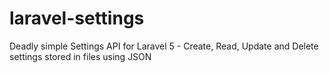 # laravel-settings
Deadly simple Settings API for Laravel 5 - Create, Read, Update and Delete settings stored in files using JSON
